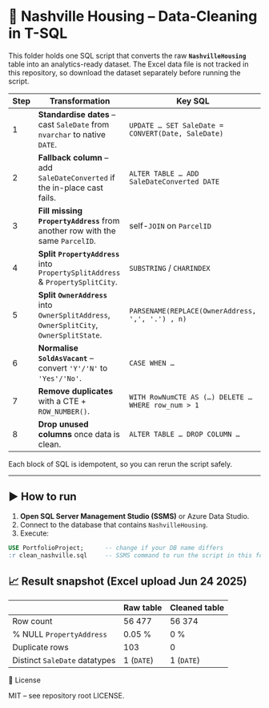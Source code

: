 # 🧹 Nashville Housing – Data-Cleaning in T-SQL

This folder holds one SQL script that converts the raw **`NashvilleHousing`** table
into an analytics-ready dataset. The Excel data file is not tracked in this
repository, so download the dataset separately before running the script.

| Step | Transformation | Key SQL |
|------|----------------|---------|
| 1 | **Standardise dates** – cast `SaleDate` from `nvarchar` to native `DATE`. | `UPDATE … SET SaleDate = CONVERT(Date, SaleDate)` |
| 2 | **Fallback column** – add `SaleDateConverted` if the in-place cast fails. | `ALTER TABLE … ADD SaleDateConverted DATE` |
| 3 | **Fill missing `PropertyAddress`** from another row with the same `ParcelID`. | self-`JOIN` on `ParcelID` |
| 4 | **Split `PropertyAddress`** into `PropertySplitAddress` & `PropertySplitCity`. | `SUBSTRING` / `CHARINDEX` |
| 5 | **Split `OwnerAddress`** into `OwnerSplitAddress`, `OwnerSplitCity`, `OwnerSplitState`. | `PARSENAME(REPLACE(OwnerAddress, ',', '.') , n)` |
| 6 | **Normalise `SoldAsVacant`** – convert `'Y'/'N'` to `'Yes'/'No'`. | `CASE WHEN …` |
| 7 | **Remove duplicates** with a CTE + `ROW_NUMBER()`. | `WITH RowNumCTE AS (…) DELETE … WHERE row_num > 1` |
| 8 | **Drop unused columns** once data is clean. | `ALTER TABLE … DROP COLUMN …` |

Each block of SQL is idempotent, so you can rerun the script safely.

---

## ▶️ How to run

1. **Open SQL Server Management Studio (SSMS)** or Azure Data Studio.  
2. Connect to the database that contains `NashvilleHousing`.  
3. Execute:

```sql
USE PortfolioProject;      -- change if your DB name differs
:r clean_nashville.sql     -- SSMS command to run the script in this folder
```  
## 📈 Result snapshot (Excel upload Jun 24 2025)

| | Raw table | Cleaned table |
|---|-----------|--------------|
| Row count | 56 477 | 56 374 |
| % NULL `PropertyAddress` | 0.05 % | 0 % |
| Duplicate rows | 103 | 0 |
| Distinct `SaleDate` datatypes | 1 (`DATE`) | 1 (`DATE`) |


📜 License

MIT – see repository root LICENSE.
